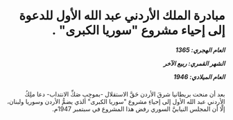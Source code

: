 <h1 dir="rtl">مبادرة الملك الأردني عبد الله الأول للدعوة إلى إحياء مشروع "سوريا الكبرى" .</h1>

<h5 dir="rtl">العام الهجري:  1365

الشهر القمري: ربيع الآخر

العام الميلادي: 1946</h5>

<p dir="rtl">بعد أن منحت بريطانيا شرقَ الأردن حَقَّ الاستقلال -بموجِبِ صَكِّ الانتداب- دعا ملِكُ الأردني عبد الله الأول إلى إحياءِ مشروع "سوريا الكبرى" الذي يضمُّ الأردن وسوريا ولبنان، إلَّا أن المجلس النيابيَّ السوري رفض هذا المشروع في سبتمبر 1947م.</p></br>
